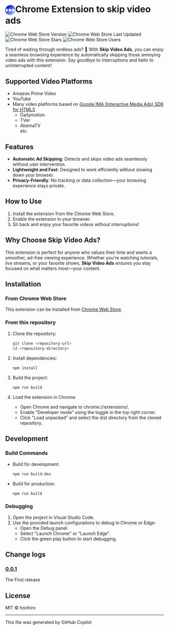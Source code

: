 # <img src="./img/icon128.png" width="32px" valign="middle">Chrome Extension to skip video ads
![Chrome Web Store Version](https://img.shields.io/chrome-web-store/v/opefhnepdmgkkacfdmhjnljkflelamon)
![Chrome Web Store Last Updated](https://img.shields.io/chrome-web-store/last-updated/opefhnepdmgkkacfdmhjnljkflelamon)
![Chrome Web Store Stars](https://img.shields.io/chrome-web-store/stars/opefhnepdmgkkacfdmhjnljkflelamon)
![Chrome Web Store Users](https://img.shields.io/chrome-web-store/users/opefhnepdmgkkacfdmhjnljkflelamon)

Tired of waiting through endless ads? 🚀 With **Skip Video Ads**, you can enjoy a seamless browsing experience by automatically skipping those annoying video ads with this extension. Say goodbye to interruptions and hello to uninterrupted content!

## Supported Video Platforms
  - Amazon Prime Video
  - YouTube
  - Many video platforms based on [Google IMA (Interactive Media Ads) SDK for HTML5](https://developers.google.com/interactive-media-ads/docs/sdks/html5/)
    - Dailymotion
    - TVer
    - AbemaTV  
      etc.

## Features
  - **Automatic Ad Skipping**: Detects and skips video ads seamlessly without user intervention.
  - **Lightweight and Fast**: Designed to work efficiently without slowing down your browser.
  - **Privacy-Friendly**: No tracking or data collection—your browsing experience stays private.

## How to Use
  1. Install the extension from the Chrome Web Store.
  2. Enable the extension in your browser.
  3. Sit back and enjoy your favorite videos without interruptions!

## Why Choose Skip Video Ads?
This extension is perfect for anyone who values their time and wants a smoother, ad-free viewing experience. Whether you're watching tutorials, live streams, or your favorite shows, **Skip Video Ads** ensures you stay focused on what matters most—your content.

## Installation

### From Chrome Web Store
This extension can be installed from [Chrome Web Store](https://chromewebstore.google.com/detail/opefhnepdmgkkacfdmhjnljkflelamon).


### From this repository
1. Clone the repository:
   ```sh
   git clone <repository-url>
   cd <repository-directory>

2. Install dependencies:
   ```sh
   npm install
   ```

3. Build the project:
   ```sh
   npm run build
   ```

4. Load the extension in Chrome:
   - Open Chrome and navigate to chrome://extensions/.
   - Enable "Developer mode" using the toggle in the top right corner.
   - Click "Load unpacked" and select the dist directory from the cloned repository.

## Development
### Build Commands
- Build for development:
  ```sh
  npm run build:dev
  ```

- Build for production:
  ```sh
  npm run build
  ```

### Debugging
1. Open the project in Visual Studio Code.
2. Use the provided launch configurations to debug in Chrome or Edge:
   - Open the Debug panel.
   - Select "Launch Chrome" or "Launch Edge".
   - Click the green play button to start debugging.

## Change logs

### [0.0.1](https://github.com/horihiro/SkipVideoAds-ChromeExtension/releases/tag/0.0.1)
The First release

## License
MIT © horihiro

----

This file was generated by GitHub Copilot
